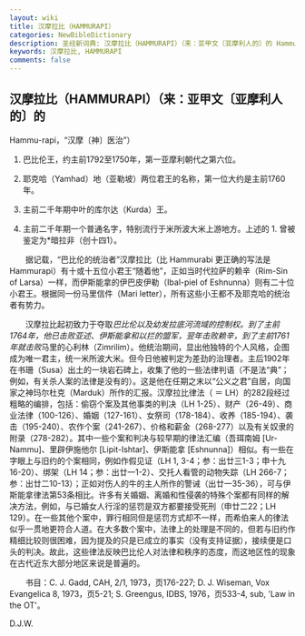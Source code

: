 ```yaml
---
layout: wiki
title: 汉摩拉比（HAMMURAPI）
categories: NewBibleDictionary
description: 圣经新词典: 汉摩拉比（HAMMURAPI）（来：亚甲文〔亚摩利人的〕的 Hammu-rapi，“汉摩〔神〕医治”）
keywords: 汉摩拉比, HAMMURAPI
comments: false
---
```


## 汉摩拉比（HAMMURAPI）（来：亚甲文〔亚摩利人的〕的

Hammu-rapi，“汉摩〔神〕医治”）

1. 巴比伦王，约主前1792至1750年，第一亚摩利朝代之第六位。

2. 耶克哈（Yamhad）地（亚勒坡）两位君王的名称，第一位大约是主前1760年。

3. 主前二千年期中叶的库尔达（Kurda）王。

4. 主前二千年期一个普通名字，特别流行于米所波大米上游地方。上述的 1. 曾被鉴定为*暗拉非（创十四1）。

　　据记载，“巴比伦的统治者”汉摩拉比（比 Hammurabi 更正确的写法是 Hammurapi）有十或十五位小君王“随着他”，正如当时代拉萨的赖辛（Rim-Sin of Larsa）一样，而伊斯能拿的伊巴皮伊勒（Ibal-piel of Eshnunna）则有二十位小君王。根据同一份马里信件（Mari letter），所有这些小王都不及耶克哈的统治者有势力。

　　汉摩拉比起初致力于夺取*巴比伦以及幼发拉底河流域的控制权。到了主前1764年，他已击败亚述、伊斯能拿和以拦的盟军，翌年击败赖辛，到了主前1761年就击败*马里的心利林（Zimrilim）。他统治期间，显出他独特的个人风格，企图成为唯一君主，统一米所波大米。但今日他被判定为差劲的治理者。主后1902年在书珊（Susa）出土的一块岩石碑上，收集了他的一些法律判语（不是法“典”；例如，有关杀人案的法律是没有的）。这是他在任期之末以“公义之君”自居，向国家之神玛尔杜克（Marduk）所作的汇报。汉摩拉比律法（ ＝ LH）的282段经过粗略的编排，包括：偷窃个案及其他事类的判决（LH 1-25）、财产（26-49）、商业法律（100-126）、婚姻（127-161）、女祭司（178-184）、收养（185-194）、袭击（195-240）、农作个案（241-267）、价格和薪金（268-277）以及有关奴隶的附录（278-282）。其中一些个案和判决与较早期的律法汇编（吾珥南姆 [Ur-Nammu]、里辟伊施他尔 [Lipit-Ishtar]、伊斯能拿 [Eshnunna]）相似。有一些在字眼上与旧约的个案相同，例如作假见证（LH 1, 3-4；参：出廿三1-3；申十九16-20）、绑架（LH 14；参：出廿一1-2）、交托人看管的动物失踪（LH 266-7；参：出廿二10-13）；正如对伤人的牛的主人所作的警诫（出廿一35-36），可与伊斯能拿律法第53条相比。许多有关婚姻、离婚和性侵袭的特殊个案都有同样的解决方法，例如，与已婚女人行淫的惩罚是双方都要接受死刑（申廿二22；LH 129）。在一些其他个案中，罪行相同但是惩罚方式却不一样，而希伯来人的律法似乎一贯地更符合人道。在大多数个案中，法律上的处理是不同的，但若与旧约作精细比较则很困难，因为提及的只是已成立的事实（没有支持证据），接续便是口头的判决。故此，这些律法反映巴比伦人对法律和秩序的态度，而这地区性的现象在古代近东大部分地区来说是普遍的。

　　书目：C. J. Gadd, CAH, 2/1, 1973，页176-227; D. J. Wiseman, Vox Evangelica 8, 1973，页5-21; S. Greengus, IDBS, 1976，页533-4, sub, 'Law in the OT'。

D.J.W.








